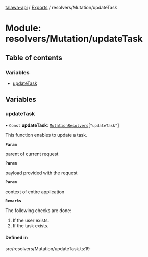 [talawa-api](../README.md) / [Exports](../modules.md) / resolvers/Mutation/updateTask

# Module: resolvers/Mutation/updateTask

## Table of contents

### Variables

- [updateTask](resolvers_Mutation_updateTask.md#updatetask)

## Variables

### updateTask

• `Const` **updateTask**: [`MutationResolvers`](types_generatedGraphQLTypes.md#mutationresolvers)[``"updateTask"``]

This function enables to update a task.

**`Param`**

parent of current request

**`Param`**

payload provided with the request

**`Param`**

context of entire application

**`Remarks`**

The following checks are done:
1. If the user exists.
2. If the task exists.

#### Defined in

src/resolvers/Mutation/updateTask.ts:19
